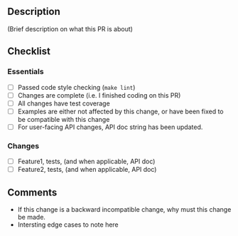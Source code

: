 ## Description ##
(Brief description on what this PR is about)

## Checklist ##
### Essentials ###
- [ ] Passed code style checking (`make lint`)
- [ ] Changes are complete (i.e. I finished coding on this PR)
- [ ] All changes have test coverage
- [ ] Examples are either not affected by this change, or have been fixed to be compatible with this change
- [ ] For user-facing API changes, API doc string has been updated.

### Changes ###
- [ ] Feature1, tests, (and when applicable, API doc)
- [ ] Feature2, tests, (and when applicable, API doc)

## Comments ##
- If this change is a backward incompatible change, why must this change be made.
- Intersting edge cases to note here
